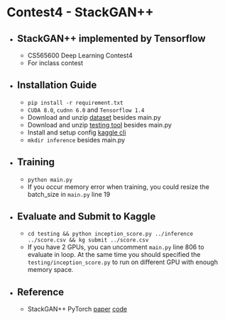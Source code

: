 # Contest4 - StackGAN++
* ## StackGAN++ implemented by Tensorflow
    * CS565600 Deep Learning Contest4
    * For inclass contest
* ## Installation Guide
    * `pip install -r requirement.txt`
    * `CUDA 8.0`,  `cudnn 6.0` and `Tensorflow 1.4`
    * Download and unzip [dataset](https://drive.google.com/file/d/19qZUGEWotm_YSW5pa1d5w0A01yckaqM3/view?usp=sharing) besides main.py
    * Download and unzip [testing tool](https://drive.google.com/file/d/1Av9L29Dm11ajlS4gj4Ym7eoOyDGu2jnL/view?usp=sharing) besides main.py
    * Install and setup config [kaggle cli](https://github.com/floydwch/kaggle-cli)
    * `mkdir inference` besides main.py
* ## Training
    * `python main.py`
    * If you occur memory error when training, you could resize the batch_size in `main.py` line 19
* ## Evaluate and Submit to Kaggle
    * `cd testing && python inception_score.py ../inference ../score.csv && kg submit ../score.csv`
    * If you have 2 GPUs, you can uncomment `main.py` line 806 to evaluate in loop. At the same time you should specified the `testing/inception_score.py` to run on different GPU with enough memory space.
* ## Reference
    * StackGAN++ PyTorch [paper](https://arxiv.org/abs/1710.10916) [code](https://github.com/hanzhanggit/StackGAN-v2)
